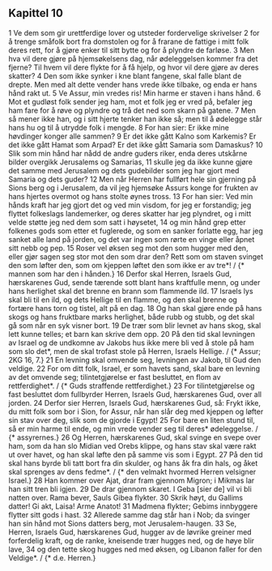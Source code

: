 ## Kapittel 10

1 Ve dem som gir urettferdige lover og utsteder fordervelige skrivelser
2 for å trenge småfolk bort fra domstolen og for å frarane de fattige i mitt folk deres rett, for å gjøre enker til sitt bytte og for å plyndre de farløse.
3 Men hva vil dere gjøre på hjemsøkelsens dag, når ødeleggelsen kommer fra det fjerne? Til hvem vil dere flykte for å få hjelp, og hvor vil dere gjøre av deres skatter?
4 Den som ikke synker i kne blant fangene, skal falle blant de drepte. Men med alt dette vender hans vrede ikke tilbake, og enda er hans hånd rakt ut.
5 Ve Assur, min vredes ris! Min harme er staven i hans hånd.
6 Mot et gudløst folk sender jeg ham, mot et folk jeg er vred på, befaler jeg ham fare for å røve og plyndre og trå det ned som skarn på gatene.
7 Men så mener ikke han, og i sitt hjerte tenker han ikke så; men til å ødelegge står hans hu og til å utrydde folk i mengde.
8 For han sier: Er ikke mine høvdinger konger alle sammen?
9 Er det ikke gått Kalno som Karkemis? Er det ikke gått Hamat som Arpad? Er det ikke gått Samaria som Damaskus?
10 Slik som min hånd har nådd de andre guders riker, enda deres utskårne bilder overgikk Jerusalems og Samarias,
11 skulle jeg da ikke kunne gjøre det samme med Jerusalem og dets gudebilder som jeg har gjort med Samaria og dets guder?
12 Men når Herren har fullført hele sin gjerning på Sions berg og i Jerusalem, da vil jeg hjemsøke Assurs konge for frukten av hans hjertes overmot og hans stolte øynes tross.
13 For han sier: Ved min hånds kraft har jeg gjort det og ved min visdom, for jeg er forstandig; jeg flyttet folkeslags landemerker, og deres skatter har jeg plyndret, og i mitt velde støtte jeg ned dem som satt i høysetet,
14 og min hånd grep etter folkenes gods som etter et fuglerede, og som en sanker forlatte egg, har jeg sanket alle land på jorden, og det var ingen som rørte en vinge eller åpnet sitt nebb og pep.
15 Roser vel øksen seg mot den som hugger med den, eller gjør sagen seg stor mot den som drar den? Rett som om staven svinget den som løfter den, som om kjeppen løftet den som ikke er av tre*! / {* mannen som har den i hånden.}
16 Derfor skal Herren, Israels Gud, hærskarenes Gud, sende tærende sott blant hans kraftfulle menn, og under hans herlighet skal det brenne en brann som flammende ild.
17 Israels lys skal bli til en ild, og dets Hellige til en flamme, og den skal brenne og fortære hans torn og tistel, alt på en dag.
18 Og han skal gjøre ende på hans skogs og hans fruktbare marks herlighet, både rubb og stubb, og det skal gå som når en syk visner bort.
19 De trær som blir levnet av hans skog, skal lett kunne telles; et barn kan skrive dem opp.
20 På den tid skal levningen av Israel og de undkomne av Jakobs hus ikke mere bli ved å stole på ham som slo det*, men de skal trofast stole på Herren, Israels Hellige. / {* Assur; 2KG 16, 7.}
21 En levning skal omvende seg, levningen av Jakob, til Gud den veldige.
22 For om ditt folk, Israel, er som havets sand, skal bare en levning av det omvende seg; tilintetgjørelse er fast besluttet, en flom av rettferdighet*. / {* Guds straffende rettferdighet.}
23 For tilintetgjørelse og fast besluttet dom fullbyrder Herren, Israels Gud, hærskarenes Gud, over all jorden.
24 Derfor sier Herren, Israels Gud, hærskarenes Gud, så: Frykt ikke, du mitt folk som bor i Sion, for Assur, når han slår deg med kjeppen og løfter sin stav over deg, slik som de gjorde i Egypt!
25 For bare en liten stund til, så er min harme til ende, og min vrede vender seg til deres* ødeleggelse. / {* assyrernes.}
26 Og Herren, hærskarenes Gud, skal svinge en svepe over ham, som da han slo Midian ved Orebs klippe, og hans stav skal være rakt ut over havet, og han skal løfte den på samme vis som i Egypt.
27 På den tid skal hans byrde bli tatt bort fra din skulder, og hans åk fra din hals, og åket skal sprenges av dens fedme*. / {* den velmakt hvormed Herren velsigner Israel.}
28 Han kommer over Ajat, drar fram gjennom Migron; i Mikmas lar han sitt tren bli igjen.
29 De drar gjennom skaret. I Geba [sier de] vil vi bli natten over. Rama bever, Sauls Gibea flykter.
30 Skrik høyt, du Gallims datter! Gi akt, Laisa! Arme Anatot!
31 Madmena flykter; Gebims innbyggere flytter sitt gods i hast.
32 Allerede samme dag står han i Nob; da svinger han sin hånd mot Sions datters berg, mot Jerusalem-haugen.
33 Se, Herren, Israels Gud, hærskarenes Gud, hugger av de løvrike greiner med forferdelig kraft, og de ranke, kneisende trær hugges ned, og de høye blir lave,
34 og den tette skog hugges ned med øksen, og Libanon faller for den Veldige*. / {* d.e. Herren.}
